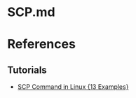 # SCP.md

# References

## Tutorials

* [SCP Command in Linux {13 Examples}](https://phoenixnap.com/kb/linux-scp-command)

